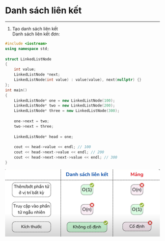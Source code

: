 # Danh sách liên kết  
***
1. Tạo danh sách liên kết  
Danh sách liên kết đơn:  
```cpp
#include <iostream>
using namespace std;

struct LinkedListNode
{
    int value;
    LinkedListNode *next;
    LinkedListNode(int value) : value(value), next(nullptr) {}
};
int main()
{
    LinkedListNode* one = new LinkedListNode(100);
    LinkedListNode* two = new LinkedListNode(200);
    LinkedListNode* three = new LinkedListNode(300);

    one->next = two;
    two->next = three;

    LinkedListNode* head = one;

    cout << head->value << endl; // 100
    cout << head->next->value << endl; // 200
    cout << head->next->next->value << endl; // 300
}
```
![So_Sanh](So_Sanh.png)
